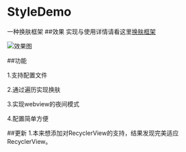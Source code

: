 # StyleDemo
一种换肤框架
##效果
实现与使用详情请看这里[换肤框架](http://blog.csdn.net/qq_22706515/article/details/51980573)

![效果图](https://github.com/zhuguohui/StyleDemo/blob/master/gif/show.gif)

##功能

1.支持配置文件

2.通过遍历实现换肤

3.实现webview的夜间模式

4.配置简单方便



##更新
1.本来想添加对RecyclerView的支持，结果发现完美适应RecyclerView。
